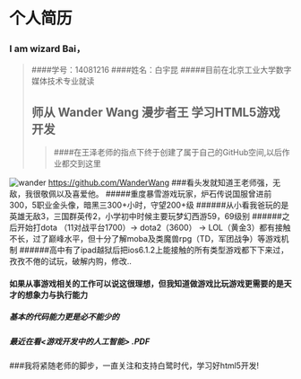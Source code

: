 # 个人简历

### I am wizard Bai，
>####学号：14081216
>####姓名：白宇昆
>#####目前在北京工业大学数字媒体技术专业就读
>## 师从 Wander Wang 漫步者王 学习HTML5游戏开发
>>####在王泽老师的指点下终于创建了属于自己的GitHub空间,以后作业都交到这里

![wander](http://ww4.sinaimg.cn/thumb300/6671deaajw1dghmpc1m18j.jpg "Wander")
https://github.com/WanderWang
###看头发就知道王老师强，无敌，我很敬佩以及喜爱他。
#####重度暴雪游戏玩家，炉石传说国服曾进前300，5职业金头像，暗黑三300+小时，守望200+级
######从小看我爸玩的是英雄无敌3，三国群英传2，小学初中时候主要玩梦幻西游59，69级别
######之后开始打dota （11对战平台1700）-> dota2（3600） -> LOL（黄金3）都有接触不长，过了巅峰水平，但十分了解moba及类魔兽rpg（TD，军团战争）等游戏机制
######高中有了ipad越狱后把ios6.1.2上能接触的所有类型游戏都下下来过，孜孜不倦的试玩，破解内购，修改..
#### 如果从事游戏相关的工作可以说这很理想，但我知道做游戏比玩游戏更需要的是天才的想象力与执行能力
#####                 基本的代码能力更是必不能少的
#####  最近在看<游戏开发中的人工智能> .PDF
###我将紧随老师的脚步，一直关注和支持白鹭时代，学习好html5开发!
